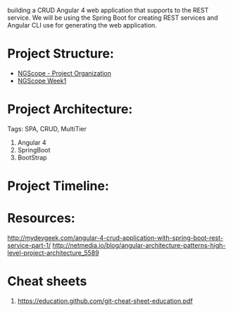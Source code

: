 building a CRUD Angular 4 web application that supports to the REST service. We will be using the Spring Boot for creating REST services and Angular CLI use for generating the web application.


# Project Structure:
* [NGScope - Project Organization](https://github.com/farid809/NGScope-Main/wiki/NGScope-Main)
* [NGScope Week1](https://github.com/farid809/NGScope-1/wiki)
# Project Architecture:
Tags: SPA, CRUD, MultiTier
1.  Angular 4
1.  SpringBoot
1.  BootStrap

# Project Timeline:


# Resources:
http://mydevgeek.com/angular-4-crud-application-with-spring-boot-rest-service-part-1/
http://netmedia.io/blog/angular-architecture-patterns-high-level-project-architecture_5589

# Cheat sheets
1. https://education.github.com/git-cheat-sheet-education.pdf
